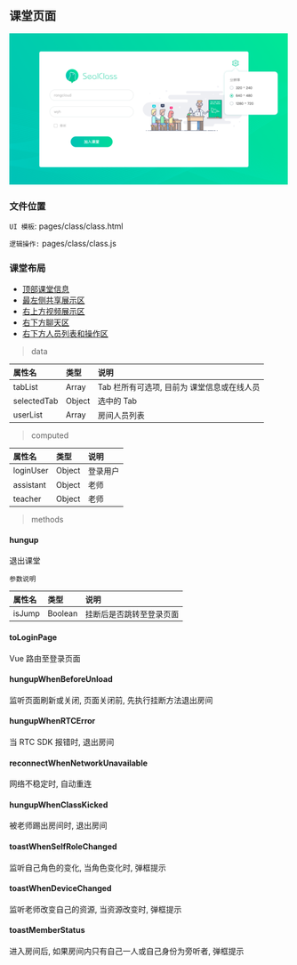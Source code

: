 ## 课堂页面

![image](image/login.png)

### 文件位置

`UI 模板`: pages/class/class.html

`逻辑操作:` pages/class/class.js


### 课堂布局

* [顶部课堂信息](./class/class-info.md)
* [最左侧共享展示区](./class/display.md)
* [右上方视频展示区](./class/rtc.md)
* [右下方聊天区](./class/chat.md)
* [右下方人员列表和操作区](./class/user-list.md)

> data

|  属性名      | 类型     | 说明     |
| :---------- | :------- | :------- |
| tabList | Array |  Tab 栏所有可选项, 目前为 课堂信息或在线人员 |
| selectedTab |  Object | 选中的 Tab |
| userList |  Array | 房间人员列表 |

> computed

|  属性名      | 类型     | 说明     |
| :---------- | :------- | :------- |
| loginUser | Object |  登录用户 |
| assistant |  Object | 老师 |
| teacher |  Object | 老师 |

> methods

#### hungup

退出课堂

`参数说明`

|  属性名      | 类型     | 说明     |
| :---------- | :------- | :------- |
| isJump | Boolean |  挂断后是否跳转至登录页面 |

#### toLoginPage

Vue 路由至登录页面

#### hungupWhenBeforeUnload

监听页面刷新或关闭, 页面关闭前, 先执行挂断方法退出房间

#### hungupWhenRTCError

当 RTC SDK 报错时, 退出房间

#### reconnectWhenNetworkUnavailable

网络不稳定时, 自动重连

#### hungupWhenClassKicked

被老师踢出房间时, 退出房间

#### toastWhenSelfRoleChanged

监听自己角色的变化, 当角色变化时, 弹框提示

#### toastWhenDeviceChanged

监听老师改变自己的资源, 当资源改变时, 弹框提示

#### toastMemberStatus

进入房间后, 如果房间内只有自己一人或自己身份为旁听者, 弹框提示